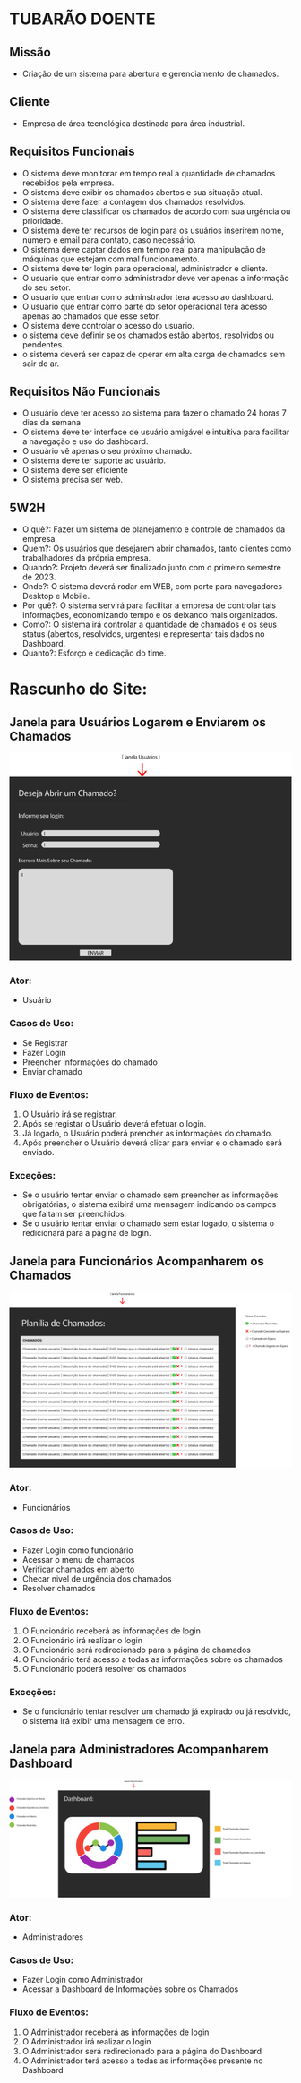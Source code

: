 
# TUBARÃO DOENTE

## Missão
- Criação de um sistema para abertura e gerenciamento de chamados.
## Cliente
- Empresa de área tecnológica destinada para área industrial.
## Requisitos Funcionais
- O sistema deve monitorar em tempo real a quantidade de chamados recebidos pela empresa.
- O sistema deve exibir os chamados abertos e sua situação atual.
- O sistema deve fazer a contagem dos chamados resolvidos.
- O sistema deve classificar os chamados de acordo com sua urgência ou prioridade.
- O sistema deve ter recursos de login para os usuários inserirem nome, número e email para contato, caso necessário.
- O sistema deve captar dados em tempo real para manipulação de máquinas que estejam com mal funcionamento.
- O sistema deve ter login para operacional, administrador e cliente.
- O usuario que entrar como administrador deve  ver apenas a informação do seu  setor.
- O usuario que entrar como adminstrador tera acesso ao  dashboard.
- O usuario que entrar como parte do setor operacional tera acesso apenas ao chamados que esse setor.
- O sistema deve controlar o acesso do usuario.
- o sistema deve definir se os chamados estão abertos, resolvidos ou pendentes.
- o sistema deverá ser capaz de operar em alta carga de chamados sem sair do ar.

## Requisitos Não Funcionais
- O usuário deve ter acesso  ao sistema para fazer o chamado 24 horas 7 dias da semana 
- O sistema deve ter interface de usuário amigável e intuitiva para facilitar a navegação e uso do dashboard.
- O usuário vê apenas o seu próximo chamado.
- O sistema deve ter suporte ao usuário.
- O sistema deve ser eficiente 
- O sistema precisa ser web.

## 5W2H

- O quê?: Fazer um sistema de planejamento e controle de chamados da empresa.
- Quem?: Os usuários que desejarem abrir chamados, tanto clientes como trabalhadores da própria empresa.
- Quando?: Projeto deverá ser finalizado junto com o primeiro semestre de 2023.
- Onde?: O sistema deverá rodar em WEB, com porte para navegadores Desktop e Mobile.
- Por quê?: O sistema servirá para facilitar a empresa de controlar tais informações, economizando tempo e os deixando mais organizados.
- Como?: O sistema irá controlar a quantidade de chamados e os seus status (abertos, resolvidos, urgentes) e representar tais dados no Dashboard.
- Quanto?: Esforço e dedicação do time.

# Rascunho do Site:

## Janela para Usuários Logarem e Enviarem os Chamados 
![janelausuario](midias/janelausuario.png)  

### Ator:
- Usuário
### Casos de Uso:
- Se Registrar
- Fazer Login
- Preencher informações do chamado
- Enviar chamado
### Fluxo de Eventos:
1. O Usuário irá se registrar.
2. Após se registar o Usuário deverá efetuar o login.
3. Já logado, o Usuário poderá prencher as informações do chamado.
4. Após preencher o Usuário deverá clicar para enviar e o chamado será enviado.
### Exceções:
- Se o usuário tentar enviar o chamado sem preencher as informações obrigatórias, o sistema exibirá uma mensagem indicando os campos que faltam ser preenchidos.
- Se o usuário tentar enviar o chamado sem estar logado, o sistema o redicionará para a página de login.

## Janela para Funcionários Acompanharem os Chamados  
![janelafuncionarios](midias/janelafuncionarios.png)

### Ator:
- Funcionários
### Casos de Uso:
- Fazer Login como funcionário
- Acessar o menu de chamados
- Verificar chamados em aberto
- Checar nivel de urgência dos chamados
- Resolver chamados
### Fluxo de Eventos:
1. O Funcionário receberá as informações de login 
2. O Funcionário irá realizar o login
3. O Funcionário será redirecionado para a página de chamados
4. O Funcionário terá acesso a todas as informações sobre os chamados
5. O Funcionário poderá resolver os chamados
### Exceções:
- Se o funcionário tentar resolver um chamado já expirado ou já resolvido, o sistema irá exibir uma mensagem de erro.
## Janela para Administradores Acompanharem Dashboard  
![janelaadm](midias/janelaadm.png)

### Ator:
- Administradores 
### Casos de Uso:
- Fazer Login como Administrador
- Acessar a Dashboard de Informações sobre os Chamados
### Fluxo de Eventos:
1. O Administrador receberá as informações de login 
2. O Administrador irá realizar o login
3. O Administrador será redirecionado para a página do Dashboard
4. O Administrador terá acesso a todas as informações presente no Dashboard